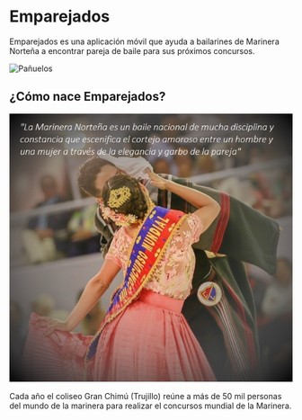 # Emparejados
Emparejados es una aplicación móvil que ayuda a bailarines de Marinera Norteña a encontrar pareja de baile para sus próximos concursos.

![Pañuelos](assets/images/Pañuelos.png)

## ¿Cómo nace Emparejados?
![foto1](assets/images/marinera1.jpg)

Cada año el coliseo Gran Chimú (Trujillo) reúne a más de 50 mil personas del mundo de la marinera para realizar el concursos mundial de la Marinera.
